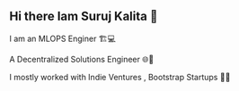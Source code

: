 ## Hi there Iam Suruj Kalita 👋

I am an MLOPS Enginer 🏗️💻 

A  Decentralized Solutions Engineer 🌐🔧 

I mostly worked with Indie Ventures , Bootstrap Startups 🔐📡 




